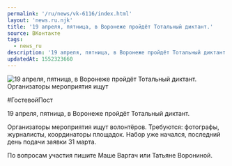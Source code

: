 ```yaml
---
permalink: '/ru/news/vk-6116/index.html'
layout: 'news.ru.njk'
title: '19 апреля, пятница, в Воронеже пройдёт Тотальный диктант.'
source: ВКонтакте
tags:
  - news_ru
description: '19 апреля, пятница, в Воронеже пройдёт Тотальный диктант.'
updatedAt: 1552323660
---
```

![19 апреля, пятница, в Воронеже пройдёт Тотальный диктант. Организаторы мероприятия ищут](https://sun9-63.userapi.com/impf/c856020/v856020876/8d5/KI3P9DXftlg.jpg?size=1280x853&quality=96&proxy=1&sign=058c723ad921f723c2accee5373ef73f&c_uniq_tag=lT2_iWWQXM9im3DqF80HWxGNcY3BM2LBk5FszWR-sv4&type=album)

#ГостевойПост

19 апреля, пятница, в Воронеже пройдёт Тотальный диктант.

Организаторы мероприятия ищут волонтёров. Требуются: фотографы, журналисты, координаторы площадок. Набор уже начался, последний день подачи заявки 31 марта.

По вопросам участия пишите Маше Варгач или Татьяне Ворониной.
